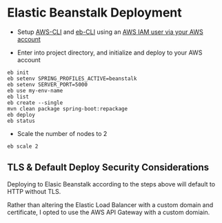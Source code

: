 # Elastic Beanstalk Deployment

- Setup [AWS-CLI](https://docs.aws.amazon.com/cli/latest/userguide/getting-started-install.html) and [eb-CLI](https://docs.aws.amazon.com/elasticbeanstalk/latest/dg/eb-cli3-install.html) using an [AWS IAM user via your AWS account](https://us-east-1.console.aws.amazon.com/iamv2/home?region=us-east-1#/users)

- Enter into project directory, and initialize and deploy to your AWS account

```
eb init
eb setenv SPRING_PROFILES_ACTIVE=beanstalk
eb setenv SERVER_PORT=5000
eb use my-env-name
eb list
eb create --single
mvn clean package spring-boot:repackage
eb deploy
eb status
```
- Scale the number of nodes to 2

```
eb scale 2
```

## TLS & Default Deploy Security Considerations

Deploying to Elasic Beanstalk according to the steps above will default to HTTP without TLS.

Rather than altering the Elastic Load Balancer with a custom domain and certificate, I opted to use the AWS API Gateway with a custom domiain.